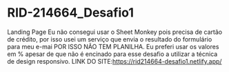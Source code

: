 # RID-214664_Desafio1
Landing Page
Eu não consegui usar o Sheet Monkey pois precisa de cartão de crédito, por isso usei um serviço que envia o resultado do formulário para meu e-mai POR ISSO NÃO TEM PLANILHA.
Eu preferi usar os valores em % apesar de que não é encinado para esse desafio a utilizar a técnica de design responsivo.
LINK DO SITE:https://rid214664-desafio1.netlify.app/
